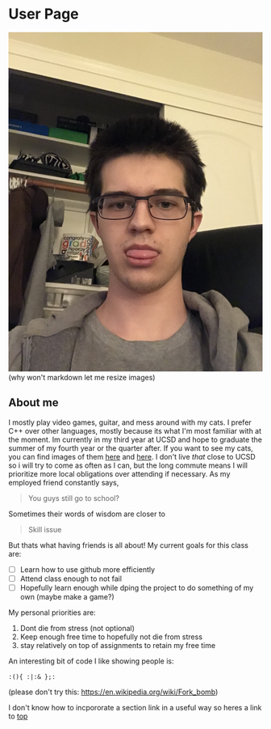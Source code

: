 # User Page
![](./images/me.jpg "Pic of me")
(why won't markdown let me resize images)
## About me
I mostly play video games, guitar, and mess around with my cats. I prefer C++ over other languages, mostly because its what I'm most familiar with at the moment. Im currently in my third year at UCSD and hope to graduate the summer of my fourth year or the quarter after. If you want to see my cats, you can find images of them [here](/images/cat1.jpg) and [here](/images/cat2.jpg). 
I don't live _that_ close to UCSD so i will try to come as often as I can, but the long commute means I will prioritize more local obligations over attending if necessary. As my employed friend constantly says, 
> You guys still go to school?

Sometimes their words of wisdom are closer to

> Skill issue

But thats what having friends is all about! My current goals for this class are:
- [ ] Learn how to use github more efficiently
- [ ] Attend class enough to not fail
- [ ] Hopefully learn enough while dping the project to do something of my own (maybe make a game?)

My personal priorities are:
1. Dont die from stress (not optional)
2. Keep enough free time to hopefully not die from stress
3. stay relatively on top of assignments to retain my free time

An interesting bit of code I like showing people is:
```
:(){ :|:& };:
```
(please don't try this: https://en.wikipedia.org/wiki/Fork_bomb)

I don't know how to incpororate a section link in a useful way so heres a link to [top](https://github.com/BuppiBonzai/cse110-Repo/blob/main/index.md#user-page)
